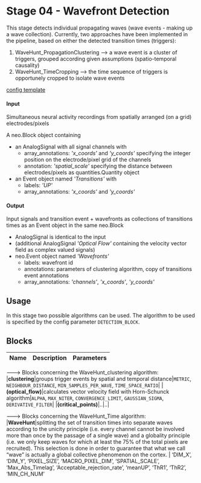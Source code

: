 # Stage 04 - Wavefront Detection
This stage detects individual propagating waves (wave events - making up a wave collection). Currently, two approaches have been implemented in the pipeline, based on either the detected transition times (triggers): 
1) WaveHunt_PropagationClustering --> a wave event is a cluster of triggers, grouped according given assumptions (spatio-temporal causality) 
2) WaveHunt_TimeCropping --> the time sequence of triggers is opportunely cropped to isolate wave events  

[config template](config_template.yaml)

#### Input
Simultaneous neural activity recordings from spatially arranged (on a grid) electrodes/pixels

A neo.Block object containing
* an AnalogSignal with all signal channels with
    * array_annotations: _'x_coords'_ and _'y_coords'_ specifying the integer position on the electrode/pixel grid of the channels
    * annotation: _'spatial_scale'_ specifying the distance between electrodes/pixels as quantities.Quantity object
* an Event object named _'Transitions'_ with
    * labels: _'UP'_
    * array_annotations: _'x_coords'_ and _'y_coords'_

#### Output
Input signals and transition event + wavefronts as collections of transitions times as an Event object in the same neo.Block

* AnalogSignal is identical to the input
* (additional AnalogSignal _'Optical Flow'_ containing the velocity vector field as complex valued signals)
* neo.Event object named _'Wavefronts'_
    * labels: wavefront id
    * annotations: parameters of clustering algorithm, copy of transitions event annotations
    * array_annotations: _'channels'_, _'x_coords'_, _'y_coords'_


## Usage
In this stage two possible algorithms can be used. The algorithm to be used is specified by the config parameter `DETECTION_BLOCK`.


## Blocks
|Name | Description | Parameters |
|:----|:------------|:-----------|

———> Blocks concerning the WaveHunt_clustering algorithm:
|__clustering__|groups trigger events by spatial and temporal distance|`METRIC`, `NEIGHBOUR_DISTANCE`, `MIN_SAMPLES_PER_WAVE`, `TIME_SPACE_RATIO`|
|__(optical_flow)__|calculates vector velocity field with Horn-Schunck algorithm|`ALPHA`, `MAX_NITER`, `CONVERGENCE_LIMIT`, `GAUSSIAN_SIGMA`, `DERIVATIVE_FILTER`|
|__(critical_points)__|..|..|

———> Blocks concerning the WaveHunt_Time algorithm:
|__WaveHunt__|splitting the set of transition times into separate waves according to the unicity principle (i.e. every channel cannot be involved more than once by the passage of a single wave) and a globality principle (i.e. we only keep waves for which at least the 75\% of the total pixels are recruited). This selection is done in order to guarantee that what we call “wave” is actually a global collective phenomenon on the cortex.  | ‘DIM_X’, ‘DIM_Y’, ‘PIXEL_SIZE’, ‘MACRO_PIXEL_DIM’, ‘SPATIAL_SCALE’, ‘Max_Abs_Timelag’, ‘Acceptable_rejection_rate’, ‘meanUP’, ‘ThR1’, ‘ThR2’, ‘MIN_CH_NUM’
